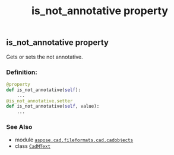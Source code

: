 ﻿---
title: is_not_annotative property
second_title: Aspose.CAD for Python via .NET API References
description: 
type: docs
weight: 680
url: /python-net/aspose.cad.fileformats.cad.cadobjects/cadmtext/is_not_annotative/
is_root: false
---

## is_not_annotative property


Gets or sets the not annotative.
### Definition:
```python
@property
def is_not_annotative(self):
    ...
@is_not_annotative.setter
def is_not_annotative(self, value):
    ...
```

### See Also
* module [`aspose.cad.fileformats.cad.cadobjects`](../../)
* class [`CadMText`](/cad/python-net/aspose.cad.fileformats.cad.cadobjects/cadmtext)
